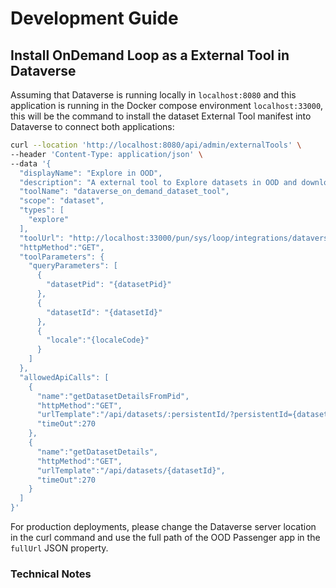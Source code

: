 # Development Guide

## Install OnDemand Loop as a External Tool in Dataverse
Assuming that Dataverse is running locally in `localhost:8080` and this application is running in the Docker compose environment
`localhost:33000`, this will be the command to install the dataset External Tool manifest into Dataverse to
connect both applications:

```bash
curl --location 'http://localhost:8080/api/admin/externalTools' \
--header 'Content-Type: application/json' \
--data '{
  "displayName": "Explore in OOD",
  "description": "A external tool to Explore datasets in OOD and download their files",
  "toolName": "dataverse_on_demand_dataset_tool",
  "scope": "dataset",  
  "types": [
    "explore"
  ],
  "toolUrl": "http://localhost:33000/pun/sys/loop/integrations/dataverse/external_tool/dataset",
  "httpMethod":"GET",
  "toolParameters": {
    "queryParameters": [      
      {
        "datasetPid": "{datasetPid}"
      },
      {
        "datasetId": "{datasetId}"
      },
      {
        "locale":"{localeCode}"
      }
    ]
  },
  "allowedApiCalls": [    
    {
      "name":"getDatasetDetailsFromPid",
      "httpMethod":"GET",
      "urlTemplate":"/api/datasets/:persistentId/?persistentId={datasetPid}",
      "timeOut":270
    },
    {
      "name":"getDatasetDetails",
      "httpMethod":"GET",
      "urlTemplate":"/api/datasets/{datasetId}",
      "timeOut":270
    }
  ]
}'
```

For production deployments, please change the Dataverse server location in the curl command and use the full path of the OOD
Passenger app in the `fullUrl` JSON property.

### Technical Notes
